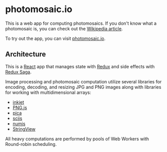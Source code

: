 # photomosaic.io

This is a web app for computing photomosaics. If you don't know what a
photomosaic is, you can check out the [Wikipedia
article](https://en.wikipedia.org/wiki/Photographic_mosaic).

To try out the app, you can visit [photomosaic.io](http://photomosaic.io).

## Architecture

This is a [React](https://facebook.github.io/react/) app that manages state with
[Redux](http://redux.js.org/) and side effects with [Redux
Saga](https://github.com/yelouafi/redux-saga).

Image processing and photomosaic computation utilize several libraries for
encoding, decoding, and resizing JPG and PNG images along with libraries for
working with multidimensional arrays:

- [inkjet](https://github.com/gchudnov/inkjet)
- [PNG.js](https://github.com/arian/pngjs)
- [pica](https://github.com/nodeca/pica)
- [scijs](https://github.com/scijs)
- [numjs](https://github.com/nicolaspanel/numjs)
- [StringView](https://developer.mozilla.org/en-US/Add-ons/Code_snippets/StringView)

All heavy computations are performed by pools of Web Workers with Round-robin
scheduling.
